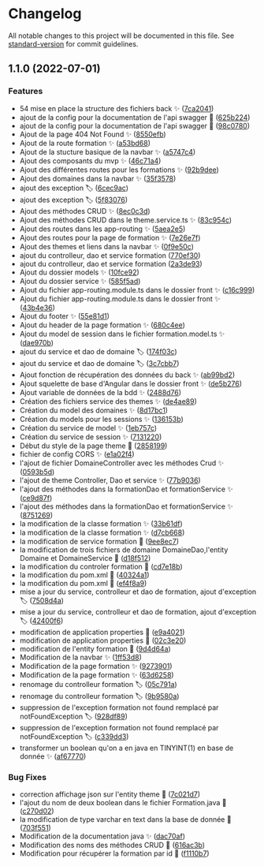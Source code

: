 # Changelog

All notable changes to this project will be documented in this file. See [standard-version](https://github.com/conventional-changelog/standard-version) for commit guidelines.

## 1.1.0 (2022-07-01)


### Features

* 54 mise en place la structure des fichiers back :sparkles: ([7ca2041](https://github.com/behsse/projet-sonic/commit/7ca20412848eeff0c87b3dd1f5d2f435b8b8e5ef))
* ajout de la config pour la documentation de l'api swagger :wrench: ([625b224](https://github.com/behsse/projet-sonic/commit/625b22461231625e8bd21ef4b7987d07110715a1))
* ajout de la config pour la documentation de l'api swagger :wrench: ([98c0780](https://github.com/behsse/projet-sonic/commit/98c078046b45e7983bf214c135b058d36cae6099))
* Ajout de la page 404 Not Found :sparkles: ([8550efb](https://github.com/behsse/projet-sonic/commit/8550efb4771b5b6efc94a0a9fb1bf178fccc38b7))
* Ajout de la route formation :sparkles: ([a53bd68](https://github.com/behsse/projet-sonic/commit/a53bd68a7849ebeb771bbdcd20ecf36e006f3213))
* Ajout de la stucture basique de la navbar :sparkles: ([a5747c4](https://github.com/behsse/projet-sonic/commit/a5747c48f96b6635f36d14dd89e6d4754926026d))
* Ajout des composants du mvp :sparkles: ([46c71a4](https://github.com/behsse/projet-sonic/commit/46c71a4f73ce9de8d479bbe82aaf387bfb38c8bc))
* Ajout des différentes routes pour les formations :sparkles: ([92b9dee](https://github.com/behsse/projet-sonic/commit/92b9dee044a4537c11300f33e50ed6b5cadad000))
* Ajout des domaines dans la navbar :sparkles: ([35f3578](https://github.com/behsse/projet-sonic/commit/35f3578366b59bf4c7e3c6288b2610ffd9680959))
* ajout des exception :label: ([6cec9ac](https://github.com/behsse/projet-sonic/commit/6cec9ac6d932dcfb0b3a669dba030b37abe33933))
* ajout des exception :label: ([5f83076](https://github.com/behsse/projet-sonic/commit/5f83076b17dedc8324e8bcffc3c5183253fbe357))
* Ajout des méthodes CRUD :sparkles: ([8ec0c3d](https://github.com/behsse/projet-sonic/commit/8ec0c3d483f76092f4a73c595f2035c0a1dd2e46))
* Ajout des méthodes CRUD dans le theme.service.ts :sparkles: ([83c954c](https://github.com/behsse/projet-sonic/commit/83c954c731f4158869e8d8c5caaa141cd0c08135))
* Ajout des routes dans les app-routing :sparkles: ([5aea2e5](https://github.com/behsse/projet-sonic/commit/5aea2e58dfef269bbfc719d8cc7e8516de9066a0))
* Ajout des routes pour la page de formation :sparkles: ([7e26e7f](https://github.com/behsse/projet-sonic/commit/7e26e7f0bda2385a5399accf2804d1d4e61930c0))
* Ajout des themes et liens dans la navbar :sparkles: ([0f9e50c](https://github.com/behsse/projet-sonic/commit/0f9e50c12601d2944bd74650541e50dbdbdd3430))
* ajout du controlleur, dao et service formation ([770ef30](https://github.com/behsse/projet-sonic/commit/770ef30af4be57ccc76c057a0e6962b0c371e052))
* ajout du controlleur, dao et service formation ([2a3de93](https://github.com/behsse/projet-sonic/commit/2a3de936edeea950c040703caa0084b90f33dc03))
* Ajout du dossier models :sparkles: ([10fce92](https://github.com/behsse/projet-sonic/commit/10fce92dd0837c797a3b7523dc0ec85a974ae959))
* Ajout du dossier service :sparkles: ([585f5ad](https://github.com/behsse/projet-sonic/commit/585f5ad8aa35b0db821d7b245c25970abedb2892))
* Ajout du fichier app-routing.module.ts dans le dossier front :sparkles: ([c16c999](https://github.com/behsse/projet-sonic/commit/c16c999f69c9d10b14504774c8ddb372f45c0851))
* Ajout du fichier app-routing.module.ts dans le dossier front :sparkles: ([43b4e36](https://github.com/behsse/projet-sonic/commit/43b4e36cdc92391368c00ade15ede318f2ca2b54))
* Ajout du footer :sparkles: ([55e81d1](https://github.com/behsse/projet-sonic/commit/55e81d1db142d221a94a3fd0425912f827a1eb41))
* Ajout du header de la page formation :sparkles: ([680c4ee](https://github.com/behsse/projet-sonic/commit/680c4ee79e8930762d2b0832462946e845213ab6))
* Ajout du model de session dans le fichier formation.model.ts :sparkles: ([dae970b](https://github.com/behsse/projet-sonic/commit/dae970b5c39ecb4805cd0f81754cabde395b81b4))
* ajout du service et dao de domaine :label: ([174f03c](https://github.com/behsse/projet-sonic/commit/174f03cb5278cf3ac05d95cb2f6d184f9fff7e88))
* ajout du service et dao de domaine :label: ([3c7cbb7](https://github.com/behsse/projet-sonic/commit/3c7cbb7b359bb85805fb6b6874fef8ebbc519548))
* Ajout fonction de récupération des données du back :sparkles: ([ab99bd2](https://github.com/behsse/projet-sonic/commit/ab99bd23ae6d86cb6ceee4a8bf3c91ee59344c51))
* Ajout squelette de base d'Angular dans le dossier front :sparkles: ([de5b276](https://github.com/behsse/projet-sonic/commit/de5b276d7752f31750f52921ffa25157ceebdc04))
* Ajout variable de données de la bdd :sparkles: ([2488d76](https://github.com/behsse/projet-sonic/commit/2488d76f4aad1dea1f6625dfed756eb5d07078c1))
* Création des fichiers service des themes :sparkles: ([de4ae89](https://github.com/behsse/projet-sonic/commit/de4ae89b04a60f4c8e587ebca8234cd9dfae7563))
* Création du model des domaines :sparkles: ([8d17bc1](https://github.com/behsse/projet-sonic/commit/8d17bc1eba268776c75d10a82a8313b06685b903))
* Création du models pour les sessions :sparkles: ([136153b](https://github.com/behsse/projet-sonic/commit/136153b5be35f5cee06ae12e76f133d60b27791c))
* Création du service de model :sparkles: ([1eb757c](https://github.com/behsse/projet-sonic/commit/1eb757c4737df21b9e24dfd6fcdd67f2e9deaa4a))
* Création du service de session :sparkles: ([7131220](https://github.com/behsse/projet-sonic/commit/7131220d95bd2d97b1f23ca1213108b525c6f490))
* Début du style de la page theme :lipstick: ([2858199](https://github.com/behsse/projet-sonic/commit/28581994df100d8733a85ca3ed1f3e6d048f7321))
* fichier de config CORS :sparkles: ([e1a02f4](https://github.com/behsse/projet-sonic/commit/e1a02f4109fe0271b8ab3a2c3a7af723e38db88e))
* l'ajout de fichier DomaineController avec les méthodes Crud :sparkles: ([0593b5d](https://github.com/behsse/projet-sonic/commit/0593b5d0ea2b41c06aeceb15c45b0a1f44fdb3c2))
* l'ajout de theme Controller, Dao et service :sparkles: ([77b9036](https://github.com/behsse/projet-sonic/commit/77b90360daaf7856c007450b4f0f13d03418895f))
* l'ajout des méthodes dans la formationDao et formationService :sparkles: ([ce9d87f](https://github.com/behsse/projet-sonic/commit/ce9d87f2dd1b1cbcd96cb2e4ae0fb19c6df8c760))
* l'ajout des méthodes dans la formationDao et formationService :sparkles: ([8751269](https://github.com/behsse/projet-sonic/commit/87512698006fa15da5d7651573088d4354120a20))
* la modification de la classe formation :sparkles: ([33b61df](https://github.com/behsse/projet-sonic/commit/33b61dfac6453fe4d94889bbfac1d228c0614ea5))
* la modification de la classe formation :sparkles: ([d7cb668](https://github.com/behsse/projet-sonic/commit/d7cb66860e5516cb5e1932082f16ab43fc0de326))
* la modification de service formation :lipstick: ([9ee8ec7](https://github.com/behsse/projet-sonic/commit/9ee8ec73af3253c2f1fd764cb9d3b48efb18ee35))
* la modification de trois fichiers de domaine DomaineDao,l'entity Domaine et DomaineService :lipstick: ([d18f512](https://github.com/behsse/projet-sonic/commit/d18f512180f4e39a83f109e5ef4dcffd5b1ff151))
* la modification du controler formation :lipstick: ([cd7e18b](https://github.com/behsse/projet-sonic/commit/cd7e18b030409ea0aa9ebd28f6a2b2cf7043f110))
* la modification du pom.xml :wrench: ([40324a1](https://github.com/behsse/projet-sonic/commit/40324a14d5407e5a6738e003511a98d54fc8f1c4))
* la modification du pom.xml :wrench: ([ef4f8a9](https://github.com/behsse/projet-sonic/commit/ef4f8a9166fae52f874301349ec7dc831d16867a))
* mise a jour du service, controlleur et dao de formation, ajout d'exception :label: ([7508d4a](https://github.com/behsse/projet-sonic/commit/7508d4a93c9748f2d5c040b851508c323df19fb3))
* mise a jour du service, controlleur et dao de formation, ajout d'exception :label: ([42400f6](https://github.com/behsse/projet-sonic/commit/42400f65e2506a2e6f8127c45bb49a70b9c06724))
* modification de application properties :wrench: ([e9a4021](https://github.com/behsse/projet-sonic/commit/e9a40214eadf55d8a8ad891d7e2f9e858e96a441))
* modification de application properties :wrench: ([02c3e20](https://github.com/behsse/projet-sonic/commit/02c3e20663c4835407bfdb437851cf86db49ba91))
* modification de l'entity formation :lipstick: ([9d4d64a](https://github.com/behsse/projet-sonic/commit/9d4d64abc5d8e23686ba6bdda6789acc5dc14116))
* Modification de la navbar :sparkles: ([1ff53d8](https://github.com/behsse/projet-sonic/commit/1ff53d8abc63de611a78584e606e95f304441ea8))
* Modification de la page formation :sparkles: ([9273901](https://github.com/behsse/projet-sonic/commit/9273901d94f5929fc225f80a99a0a91713de7216))
* Modification de la page formation :sparkles: ([63d6258](https://github.com/behsse/projet-sonic/commit/63d62581b9c59533bf87ca419c05b57679ff0429))
* renomage du controlleur formation :label: ([05c791a](https://github.com/behsse/projet-sonic/commit/05c791a3525e1e25049d0075a830d656eba2aa91))
* renomage du controlleur formation :label: ([9b9580a](https://github.com/behsse/projet-sonic/commit/9b9580ae0efabcd0d40dc99656ea88739f56d79c))
* suppression de l'exception formation not found remplacé par notFoundException :label: ([928df89](https://github.com/behsse/projet-sonic/commit/928df892e7a45707bfaca482195fe7b0c16fd54a))
* suppression de l'exception formation not found remplacé par notFoundException :label: ([c339dd3](https://github.com/behsse/projet-sonic/commit/c339dd3c830261ca5d6d88a0eb63d5092d78936d))
* transformer un boolean qu'on a en java en TINYINT(1) en base de donnée :sparkles: ([af67770](https://github.com/behsse/projet-sonic/commit/af677705f893a6913e40c2039362e7bd89468fb0))


### Bug Fixes

* correction affichage json sur l'entity theme :bug: ([7c021d7](https://github.com/behsse/projet-sonic/commit/7c021d7c4047b163c3336ae35e2234d515bccf9f))
* l'ajout du nom de deux boolean dans le fichier Formation.java :bug: ([c270d02](https://github.com/behsse/projet-sonic/commit/c270d022b8407525f71beb011716b733fa275680))
* la modification de type varchar en text dans la base de donnée :hammer: ([703f551](https://github.com/behsse/projet-sonic/commit/703f5517f8fd3f6f40b70c52f9dc25b01196d7b5))
* Modification de la  documentation java :sparkles: ([dac70af](https://github.com/behsse/projet-sonic/commit/dac70af02210ac8714b9bb3ab7ba50bdd1e06c36))
* Modification des noms des méthodes CRUD :bug: ([616ac3b](https://github.com/behsse/projet-sonic/commit/616ac3b04695daeeffdf93930fece103a5e58473))
* Modification pour récupérer la formation par id :bug: ([f1110b7](https://github.com/behsse/projet-sonic/commit/f1110b752ced9cd868b343dc07bf72884dbfebda))
